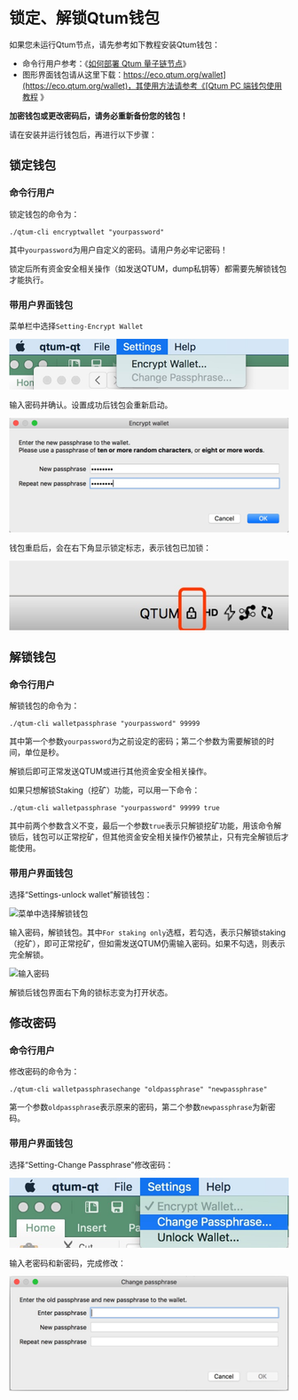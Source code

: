 # 锁定、解锁Qtum钱包

如果您未运行Qtum节点，请先参考如下教程安装Qtum钱包：

* 命令行用户参考：《[如何部署 Qtum 量子链节点](../Guidance-of-Qtum-Deployment-and-RPC-Settings.md)》
* 图形界面钱包请从这里下载：[https://eco.qtum.org/wallet](https://eco.qtum.org/wallet)，其使用方法请参考《[Qtum PC 端钱包使用教程](../Qtum-Wallet-Tutorial.md)
》

**加密钱包或更改密码后，请务必重新备份您的钱包！**

请在安装并运行钱包后，再进行以下步骤：

## 锁定钱包

### 命令行用户

锁定钱包的命令为：

```
./qtum-cli encryptwallet "yourpassword"
```

其中`yourpassword`为用户自定义的密码。请用户务必牢记密码！

锁定后所有资金安全相关操作（如发送QTUM，dump私钥等）都需要先解锁钱包才能执行。

### 带用户界面钱包

菜单栏中选择`Setting-Encrypt Wallet`

![选择加密钱包](choose-encrypt.jpeg)

输入密码并确认。设置成功后钱包会重新启动。

![输入钱包密码](enter-password.jpeg)

钱包重启后，会在右下角显示锁定标志，表示钱包已加锁：

![锁定状态](wallet-locked.jpeg)

## 解锁钱包

### 命令行用户

解锁钱包的命令为：

```
./qtum-cli walletpassphrase "yourpassword" 99999
```

其中第一个参数`yourpassword`为之前设定的密码；第二个参数为需要解锁的时间，单位是秒。

解锁后即可正常发送QTUM或进行其他资金安全相关操作。

如果只想解锁Staking（挖矿）功能，可以用一下命令：

```
./qtum-cli walletpassphrase "yourpassword" 99999 true
```

其中前两个参数含义不变，最后一个参数`true`表示只解锁挖矿功能，用该命令解锁后，钱包可以正常挖矿，但其他资金安全相关操作仍被禁止，只有完全解锁后才能使用。

### 带用户界面钱包

选择“Settings-unlock wallet”解锁钱包：

![菜单中选择解锁钱包](https://s.qtum.site/uploads/c0fbf6583794c8ecb91532dbeec4f9c7.jpeg)

输入密码，解锁钱包。其中`For staking only`选框，若勾选，表示只解锁staking（挖矿），即可正常挖矿，但如需发送QTUM仍需输入密码。如果不勾选，则表示完全解锁。

![输入密码](https://s.qtum.site/uploads/65996de583f1e099360cbbbbdbba48d8.jpeg)

解锁后钱包界面右下角的锁标志变为打开状态。

## 修改密码

### 命令行用户

修改密码的命令为：

```
./qtum-cli walletpassphrasechange "oldpassphrase" "newpassphrase"
```

第一个参数`oldpassphrase`表示原来的密码，第二个参数`newpassphrase`为新密码。

### 带用户界面钱包

选择“Setting-Change Passphrase”修改密码：

![选择修改密码](click-changepass.jpeg)

输入老密码和新密码，完成修改：

![修改密码](enter-new-password.jpeg)
